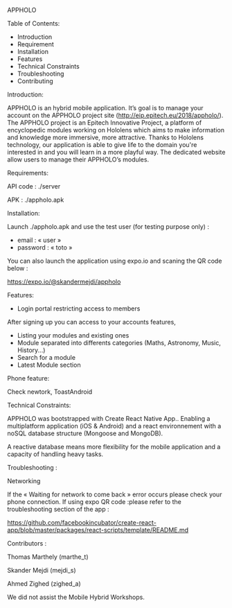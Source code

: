 
APPHOLO

Table of Contents:

- Introduction
- Requirement
- Installation
- Features
- Technical Constraints
- Troubleshooting
- Contributing


Introduction:

APPHOLO is an hybrid mobile application. It’s goal is to manage your account on the APPHOLO project site (http://eip.epitech.eu/2018/appholo/). 
The APPHOLO project is an Epitech Innovative Project, a platform of encyclopedic modules working on Hololens which aims to make information and knowledge more immersive, more attractive. Thanks to Hololens technology, our application is able to give life to the domain you're interested in and you will learn in a more playful way.
The dedicated website allow users to manage their APPHOLO’s modules.

Requirements:

API code :  ./server

APK : ./appholo.apk

Installation:

Launch ./appholo.apk and use the test user (for testing purpose only) : 

- email : « user »
- password : « toto »

You can also launch the application using expo.io and scaning the QR code below :

https://expo.io/@skandermejdi/appholo

Features:

- Login portal restricting access to members

After signing up you can access to your accounts features, 

- Listing your modules and existing ones 
- Module separated into differents categories (Maths, Astronomy, Music, History...)
- Search for a module
- Latest Module section

Phone feature:

Check newtork, ToastAndroid

Technical Constraints:

APPHOLO was bootstrapped with Create React Native App.. 
Enabling a multiplatform application (iOS & Android) and a react environnement with a noSQL database structure (Mongoose and MongoDB).

A reactive database means more flexibility for the mobile application and a capacity of handling heavy tasks.

Troubleshooting :

Networking

If the « Waiting for network to come back » error occurs please check your phone connection.
If using expo QR code :please refer to the troubleshooting section of the app : 

https://github.com/facebookincubator/create-react-app/blob/master/packages/react-scripts/template/README.md

Contributors :

Thomas Marthely (marthe_t)

Skander Mejdi (mejdi_s)

Ahmed Zighed (zighed_a)

We did not assist the Mobile Hybrid Workshops.


